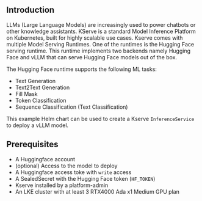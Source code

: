 ## Introduction

LLMs (Large Language Models) are increasingly used to power chatbots or other knowledge assistants. KServe is a standard Model Inference Platform on Kubernetes, built for highly scalable use cases. Kserve comes with multiple Model Serving Runtimes. One of the runtimes is the Hugging Face serving runtime. This runtime implements two backends namely Hugging Face and vLLM that can serve Hugging Face models out of the box.

The Hugging Face runtime supports the following ML tasks:

- Text Generation
- Text2Text Generation
- Fill Mask
- Token Classification
- Sequence Classification (Text Classification)

This example Helm chart can be used to create a Kserve `InferenceService` to deploy a vLLM model.

## Prerequisites

- A Huggingface account
- (optional) Access to the model to deploy
- A Huggingface access toke with `write` access
- A SealedSecret with the Hugging Face token (`HF_TOKEN`)
- Kserve installed by a platform-admin
- An LKE cluster with at least 3 RTX4000 Ada x1 Medium GPU plan